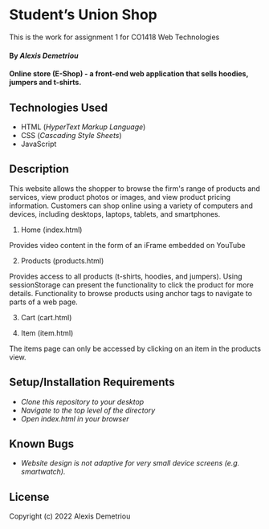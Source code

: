 # Student’s Union Shop

This is the work for assignment 1 for CO1418 Web Technologies

#### By _**Alexis Demetriou**_

#### Online store (E-Shop) - a front-end web application that sells hoodies, jumpers and t-shirts.

## Technologies Used

* HTML (_HyperText Markup Language_)
* CSS (_Cascading Style Sheets_)
* JavaScript

## Description

This website allows the shopper to browse the firm's range of products and services, view product photos or images, and view product pricing information. Customers can shop online using a variety of computers and devices, including desktops, laptops, tablets, and smartphones.

1. Home (index.html)
 
Provides video content in the form of an iFrame embedded on YouTube
 
2. Products (products.html)

Provides access to all products (t-shirts, hoodies, and jumpers).
Using sessionStorage can present the functionality to click the product for more details.
Functionality to browse products using anchor tags to navigate to parts of a web page.
 
3. Cart (cart.html)
 
 
 
4. Item (item.html)

The items page can only be accessed by clicking on an item in the products view.


## Setup/Installation Requirements

* _Clone this repository to your desktop_
* _Navigate to the top level of the directory_
* _Open index.html in your browser_

## Known Bugs

* _Website design is not adaptive for very small device screens (e.g. smartwatch)._

## License

Copyright (c) 2022 Alexis Demetriou
